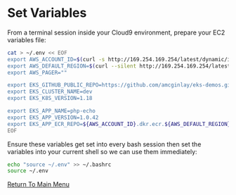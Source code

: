 # Set Variables

From a terminal session inside your Cloud9 environment, prepare your EC2 variables file:
```bash
cat > ~/.env << EOF
export AWS_ACCOUNT_ID=$(curl -s http://169.254.169.254/latest/dynamic/instance-identity/document|grep accountId|awk -F\" '{print $4}')
export AWS_DEFAULT_REGION=$(curl --silent http://169.254.169.254/latest/meta-data/placement/region)
export AWS_PAGER=""

export EKS_GITHUB_PUBLIC_REPO=https://github.com/amcginlay/eks-demos.git             # if you fork this repo, change this!
export EKS_CLUSTER_NAME=dev
export EKS_K8S_VERSION=1.18

export EKS_APP_NAME=php-echo
export EKS_APP_VERSION=1.0.42
export EKS_APP_ECR_REPO=${AWS_ACCOUNT_ID}.dkr.ecr.${AWS_DEFAULT_REGION}.amazonaws.com/${EKS_APP_NAME}
EOF
```

Ensure these variables get set into every bash session then set the variables into your current shell so we can use them immediately:
```bash
echo "source ~/.env" >> ~/.bashrc
source ~/.env
```

[Return To Main Menu](/README.md)
